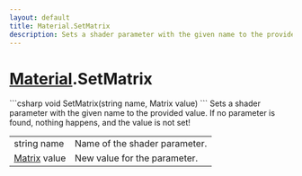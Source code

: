 ```yaml
---
layout: default
title: Material.SetMatrix
description: Sets a shader parameter with the given name to the provided value. If no parameter is found, nothing happens, and the value is not set!
---
```

# [Material]({{site.url}}/Pages/StereoKit/Material.html).SetMatrix

<div class='signature' markdown='1'>
```csharp
void SetMatrix(string name, Matrix value)
```
Sets a shader parameter with the given name to the
provided value. If no parameter is found, nothing happens, and
the value is not set!
</div>

|  |  |
|--|--|
|string name|Name of the shader parameter.|
|[Matrix]({{site.url}}/Pages/StereoKit/Matrix.html) value|New value for the parameter.|




